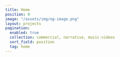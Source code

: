```yaml
---
title: Home
position: 0
image: "/assets/img/og-image.png"
layout: projects
pagination:
  enabled: true
  collection: commercial, narrative, music-videos
  sort_field: position
  tag: home
---
```


